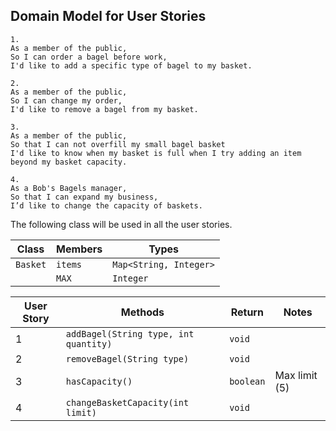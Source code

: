## Domain Model for User Stories

```
1.
As a member of the public,
So I can order a bagel before work,
I'd like to add a specific type of bagel to my basket.
```

```
2.
As a member of the public,
So I can change my order,
I'd like to remove a bagel from my basket.
```

```
3.
As a member of the public,
So that I can not overfill my small bagel basket
I'd like to know when my basket is full when I try adding an item beyond my basket capacity.
```

```
4.
As a Bob's Bagels manager,
So that I can expand my business,
I’d like to change the capacity of baskets.
```

The following class will be used in all the user stories.

| Class    | Members   | Types                  |
|----------|-----------|------------------------|
| `Basket` | `items`   | `Map<String, Integer>` |
|          | `MAX`     | `Integer`              |


| User Story | Methods                               | Return    | Notes         |
|------------|---------------------------------------|-----------|---------------|
| 1          | `addBagel(String type, int quantity)` | `void`    |               |
| 2          | `removeBagel(String type)`            | `void`    |               |
| 3          | `hasCapacity()`                       | `boolean` | Max limit (5) |
| 4          | `changeBasketCapacity(int limit)`     | `void`    |               |




